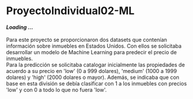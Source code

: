 # ProyectoIndividual02-ML

***Loading ...***
<br/>
<br/>
Para este proyecto se proporcionaron dos datasets que contenían información sobre inmuebles en Estados Unidos. 
Con ellos se solicitaba desarrollar un modelo de Machine Learning para predecir el precio de inmuebles.
<br/>
Para la predicción se solicitaba catalogar inicialmente las propiedades de acuerdo a su precio en 'low' (0 a 999 dolares), 'medium' (1000 a 1999 dolares) y 'high' (2000 dolares o mayor). 
Además, se indicaba que con base en esta división se debía clasificar con 1 a los inmuebles con precios 'low' y con 0 a todo lo que no fuera 'low'.

